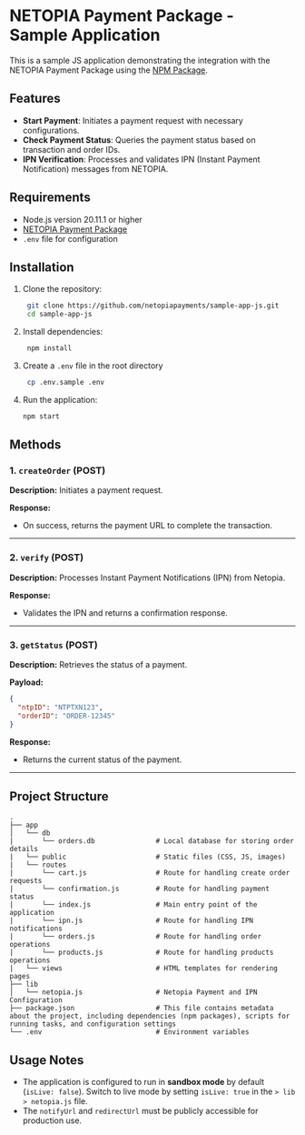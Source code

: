 # NETOPIA Payment Package - Sample Application

This is a sample JS application demonstrating the integration with the NETOPIA Payment Package using the [NPM Package](https://www.npmjs.com/package/netopia-payment2).

## Features

- **Start Payment**: Initiates a payment request with necessary configurations.
- **Check Payment Status**: Queries the payment status based on transaction and order IDs.
- **IPN Verification**: Processes and validates IPN (Instant Payment Notification) messages from NETOPIA.

## Requirements

- Node.js version 20.11.1 or higher
- [NETOPIA Payment Package](https://www.npmjs.com/package/netopia-payment2)
- `.env` file for configuration

## Installation

1. Clone the repository:

   ```bash
    git clone https://github.com/netopiapayments/sample-app-js.git
    cd sample-app-js
   ```

2. Install dependencies:

   ```bash
    npm install
   ```

3. Create a `.env` file in the root directory

   ```bash
    cp .env.sample .env
   ```

4. Run the application:
   ```bash
   npm start
   ```

## Methods

### 1. `createOrder` (POST)

**Description:** Initiates a payment request.

**Response:**

- On success, returns the payment URL to complete the transaction.

---

### 2. `verify` (POST)

**Description:** Processes Instant Payment Notifications (IPN) from Netopia.

**Response:**

- Validates the IPN and returns a confirmation response.

---

### 3. `getStatus` (POST)

**Description:** Retrieves the status of a payment.

**Payload:**

```json
{
  "ntpID": "NTPTXN123",
  "orderID": "ORDER-12345"
}
```

**Response:**

- Returns the current status of the payment.

---

## Project Structure

```
.
├── app
│   └── db
|       └── orders.db               # Local database for storing order details
|   └── public                      # Static files (CSS, JS, images)
|   └── routes
|       └── cart.js                 # Route for handling create order requests
|       └── confirmation.js         # Route for handling payment status
|       └── index.js                # Main entry point of the application
|       └── ipn.js                  # Route for handling IPN notifications
|       └── orders.js               # Route for handling order operations
|       └── products.js             # Route for handling products operations
|   └── views                       # HTML templates for rendering pages
├── lib
│   └── netopia.js                  # Netopia Payment and IPN Configuration
├── package.json                    # This file contains metadata about the project, including dependencies (npm packages), scripts for running tasks, and configuration settings
└── .env                            # Environment variables
```

## Usage Notes

- The application is configured to run in **sandbox mode** by default (`isLive: false`). Switch to live mode by setting `isLive: true` in the `> lib > netopia.js` file.
- The `notifyUrl` and `redirectUrl` must be publicly accessible for production use.
